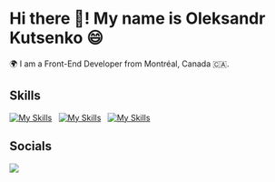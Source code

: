 # Hi there 👋! My name is Oleksandr Kutsenko 😄

🌍 I am a Front-End Developer from Montréal, Canada 🇨🇦.

## Skills

[![My Skills](https://skillicons.dev/icons?i=html,css)](https://skillicons.dev) &nbsp; [![My Skills](https://skillicons.dev/icons?i=js,ts)](https://skillicons.dev) &nbsp; [![My Skills](https://skillicons.dev/icons?i=react,redux)](https://skillicons.dev) 

## Socials 

<a href="https://www.linkedin.com/in/oleksandrkucenko/" rel="nofollow">
  <img src="https://img.shields.io/badge/LinkedIn-blue?style=for-the-badge" style="max-width: 100%;">
</a> 
